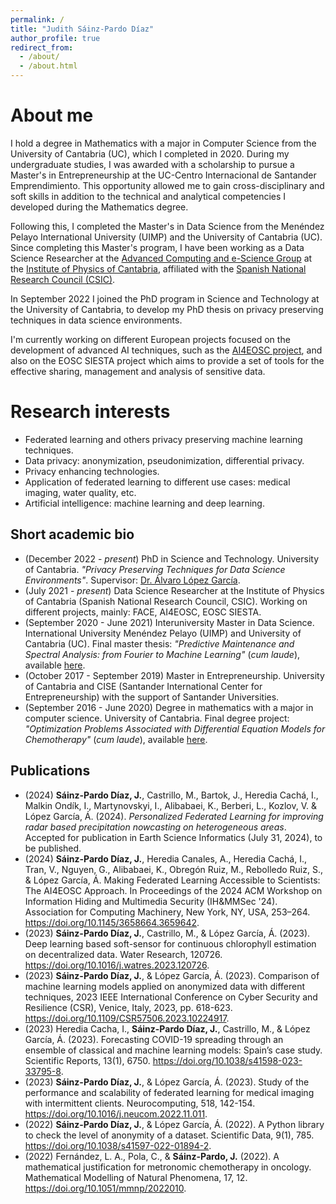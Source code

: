 ```yaml
---
permalink: /
title: "Judith Sáinz-Pardo Díaz"
author_profile: true
redirect_from: 
  - /about/
  - /about.html
---
```



About me
======
I hold a degree in Mathematics with a major in Computer Science from the University of Cantabria (UC), which I completed in 2020. During my undergraduate studies, I was awarded with a scholarship to pursue a Master's in Entrepreneurship at the UC-Centro Internacional de Santander Emprendimiento. This opportunity allowed me to gain cross-disciplinary and soft skills in addition to the technical and analytical competencies I developed during the Mathematics degree.

Following this, I completed the Master's in Data Science from the Menéndez Pelayo International University (UIMP) and the University of Cantabria (UC). Since completing this Master's program, I have been working as a Data Science Researcher at the [Advanced Computing and e-Science Group](https://advancedcomputing.ifca.es/) at the [Institute of Physics of Cantabria](https://ifca.unican.es), affiliated with the [Spanish National Research Council (CSIC)](https://www.csic.es/).

In September 2022 I joined the PhD program in Science and Technology at the University of Cantabria, to develop my PhD thesis on privacy preserving techniques in data science environments.

I'm currently working on different European projects focused on the development of advanced AI techniques, such as the [AI4EOSC project](https://ai4eosc.eu/), and also on the EOSC SIESTA project which aims to provide a set of tools for the effective sharing, management and analysis of sensitive data.

Research interests
======
- Federated learning and others privacy preserving machine learning techniques.
- Data privacy: anonymization, pseudonimization, differential privacy.
- Privacy enhancing technologies.
- Application of federated learning to different use cases: medical imaging, water quality, etc.
- Artificial intelligence: machine learning and deep learning.

Short academic bio
------
- (December 2022 - _present_) PhD in Science and Technology. University of Cantabria. _"Privacy Preserving Techniques for Data Science Environments"_. Supervisor: [Dr. Álvaro López García](https://alvarolopez.github.io/).
- (July 2021 - _present_) Data Science Researcher at the Institute of Physics of Cantabria (Spanish National Research Council, CSIC). Working on different projects, mainly: FACE, AI4EOSC, EOSC SIESTA.
- (September 2020 - June 2021) Interuniversity Master in Data Science. International University Menéndez Pelayo (UIMP) and University of Cantabria (UC). Final master thesis: _"Predictive Maintenance and Spectral Analysis: from Fourier to Machine Learning"_ (_cum laude_), available [here](https://digital.csic.es/handle/10261/245733).
- (October 2017 - September 2019) Master in Entrepreneurship. University of Cantabria and CISE (Santander International Center for Entrepreneurship) with the support of Santander Universities.
- (September 2016 - June 2020) Degree in mathematics with a major in computer science. University of Cantabria. Final degree project: _"Optimization Problems Associated with Differential Equation Models for Chemotherapy"_ (_cum laude_), available [here](https://repositorio.unican.es/xmlui/handle/10902/20601).
    
Publications
------
- (2024) **Sáinz-Pardo Díaz, J.**, Castrillo, M., Bartok, J., Heredia Cachá, I., Malkin Ondík, I., Martynovskyi, I., Alibabaei, K., Berberi, L., Kozlov, V. & López García, Á. (2024). _Personalized Federated Learning for improving radar based precipitation nowcasting on heterogeneous areas_. Accepted for publication in Earth Science Informatics (July 31, 2024), to be published.
- (2024) **Sáinz-Pardo Díaz, J.**, Heredia Canales, A., Heredia Cachá, I., Tran, V., Nguyen, G., Alibabaei, K., Obregón Ruiz, M., Rebolledo Ruiz, S., & López García, Á. Making Federated Learning Accessible to Scientists: The AI4EOSC Approach. In Proceedings of the 2024 ACM Workshop on Information Hiding and Multimedia Security (IH&MMSec '24). Association for Computing Machinery, New York, NY, USA, 253–264. <https://doi.org/10.1145/3658664.3659642>.
- (2023) **Sáinz-Pardo Díaz, J.**, Castrillo, M., & López García, Á. (2023). Deep learning based soft-sensor for continuous chlorophyll estimation on decentralized data. Water Research, 120726. <https://doi.org/10.1016/j.watres.2023.120726>.
- (2023) **Sáinz-Pardo Díaz, J.**, & López García, Á. (2023). Comparison of machine learning models applied on anonymized data with different techniques, 2023 IEEE International Conference on Cyber Security and Resilience (CSR), Venice, Italy, 2023, pp. 618-623. <https://doi.org/10.1109/CSR57506.2023.10224917>.
- (2023) Heredia Cacha, I., **Sáinz-Pardo Díaz, J.**, Castrillo, M., & López García, Á. (2023). Forecasting COVID-19 spreading through an ensemble of classical and machine learning models: Spain’s case study. Scientific Reports, 13(1), 6750. <https://doi.org/10.1038/s41598-023-33795-8>.
- (2023) **Sáinz-Pardo Díaz, J.**, & López García, Á. (2023). Study of the performance and scalability of federated learning for medical imaging with intermittent clients. Neurocomputing, 518, 142-154. <https://doi.org/10.1016/j.neucom.2022.11.011>.
- (2022) **Sáinz-Pardo Díaz, J.**, & López García, Á. (2022). A Python library to check the level of anonymity of a dataset. Scientific Data, 9(1), 785. https://doi.org/10.1038/s41597-022-01894-2.
- (2022) Fernández, L. A., Pola, C., & **Sáinz-Pardo, J.** (2022). A mathematical justification for metronomic chemotherapy in oncology. Mathematical Modelling of Natural Phenomena, 17, 12. <https://doi.org/10.1051/mmnp/2022010>.




